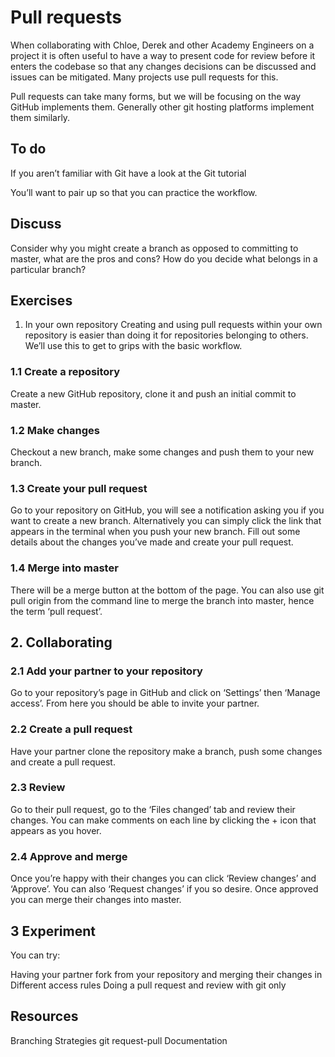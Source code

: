 # Pull requests
When collaborating with Chloe, Derek and other Academy Engineers on a project it is often useful to have a way to present code for review before it enters the codebase so that any changes decisions can be discussed and issues can be mitigated. Many projects use pull requests for this.

Pull requests can take many forms, but we will be focusing on the way GitHub implements them. Generally other git hosting platforms implement them similarly.

## To do
If you aren’t familiar with Git have a look at the Git tutorial

You’ll want to pair up so that you can practice the workflow.

## Discuss
Consider why you might create a branch as opposed to committing to master, what are the pros and cons? How do you decide what belongs in a particular branch?

## Exercises
1. In your own repository
Creating and using pull requests within your own repository is easier than doing it for repositories belonging to others. We’ll use this to get to grips with the basic workflow.

### 1.1 Create a repository
Create a new GitHub repository, clone it and push an initial commit to master.

### 1.2 Make changes
Checkout a new branch, make some changes and push them to your new branch.

### 1.3 Create your pull request
Go to your repository on GitHub, you will see a notification asking you if you want to create a new branch.
Alternatively you can simply click the link that appears in the terminal when you push your new branch.
Fill out some details about the changes you’ve made and create your pull request.

### 1.4 Merge into master
There will be a merge button at the bottom of the page. You can also use git pull origin <branchname> from the command line to merge the branch into master, hence the term ‘pull request’.

## 2. Collaborating
### 2.1 Add your partner to your repository
Go to your repository’s page in GitHub and click on ‘Settings’ then ‘Manage access’. From here you should be able to invite your partner.

### 2.2 Create a pull request
Have your partner clone the repository make a branch, push some changes and create a pull request.

### 2.3 Review
Go to their pull request, go to the ‘Files changed’ tab and review their changes. You can make comments on each line by clicking the + icon that appears as you hover.

### 2.4 Approve and merge
Once you’re happy with their changes you can click ‘Review changes’ and ‘Approve’. You can also ‘Request changes’ if you so desire. Once approved you can merge their changes into master.

## 3 Experiment
You can try:

Having your partner fork from your repository and merging their changes in
Different access rules
Doing a pull request and review with git only

## Resources
Branching Strategies
git request-pull Documentation
